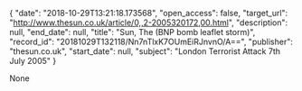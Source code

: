 {
  "date": "2018-10-29T13:21:18.173568", 
  "open_access": false, 
  "target_url": "http://www.thesun.co.uk/article/0,,2-2005320172,00.html", 
  "description": null, 
  "end_date": null, 
  "title": "Sun, The (BNP bomb leaflet storm)", 
  "record_id": "20181029T132118/Nn7nTlxK7OUmEiRJnvnO/A==", 
  "publisher": "thesun.co.uk", 
  "start_date": null, 
  "subject": "London Terrorist Attack 7th July 2005"
}

None